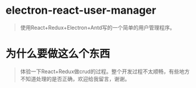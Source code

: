 # electron-react-user-manager
> 使用React+Redux+Electron+Antd写的一个简单的用户管理程序。
# 为什么要做这么个东西
> 体验一下React+Redux做crud的过程。整个开发过程不太顺畅，有些地方不知道处理的是否正确，欢迎给我留言，谢谢。
